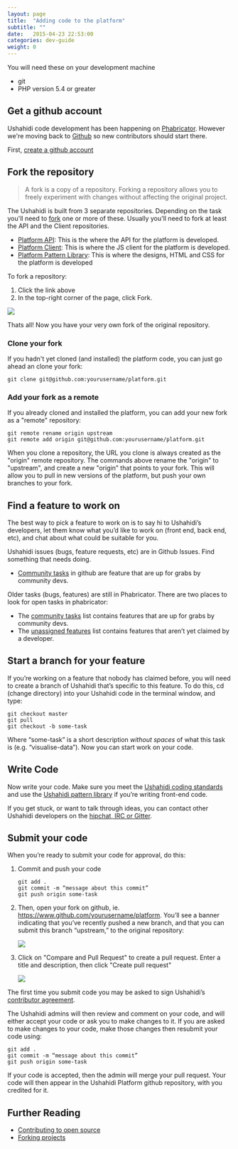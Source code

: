 ```yaml
---
layout: page
title:  "Adding code to the platform"
subtitle: ""
date:   2015-04-23 22:53:00
categories: dev-guide
weight: 0
---
```


You will need these on your development machine

- git
- PHP version 5.4 or greater

## Get a github account

Ushahidi code development has been happening on [Phabricator](https://phabricator.ushahidi.com). However we're moving back to [Github](https://github.com/ushahidi/platform/issues) so new contributors should start there.

First, [create a github account](https://github.com/join)

## Fork the repository

> A fork is a copy of a repository. Forking a repository allows you to freely experiment with changes without affecting the original project.

The Ushahidi is built from 3 separate repositories. Depending on the task you'll need to [fork](https://help.github.com/articles/fork-a-repo/) one or more of these. Usually you'll need to fork at least the API and the Client repositories.

- [Platform API](https://github.com/ushahidi/platform): This is the where the API for the platform is developed.
- [Platform Client](https://github.com/ushahidi/platform-client): This is where the JS client for the platform is developed.
- [Platform Pattern Library](https://github.com/ushahidi/platform-pattern-library): This is where the designs, HTML and CSS for the platform is developed

To fork a repository:

1. Click the link above
2. In the top-right corner of the page, click Fork.
<img src="https://help.github.com/assets/images/help/repository/fork_button.jpg" />

Thats all! Now you have your very own fork of the original repository.

### Clone your fork

If you hadn't yet cloned (and installed) the platform code, you can just go ahead an clone your fork:

```
git clone git@github.com:yourusername/platform.git
```

### Add your fork as a remote

If you already cloned and installed the platform, you can add your new fork as a "remote" repository:

```
git remote rename origin upstream
git remote add origin git@github.com:yourusername/platform.git
```

When you clone a repository, the URL you clone is always created as the "origin" remote repository. The commands above rename the "origin" to "upstream", and create a new "origin" that points to your fork. This will allow you to pull in new versions of the platform, but push your own branches to your fork.

## Find a feature to work on

The best way to pick a feature to work on is to say hi to Ushahidi’s developers, let them know what you’d like to work on (front end, back end, etc), and chat about what could be suitable for you.

Ushahidi issues (bugs, feature requests, etc) are in Github Issues. Find something that needs doing.

- [Community tasks](https://github.com/ushahidi/platform/labels/Community%20Task) in github are feature that are up for grabs by community devs.

Older tasks (bugs, features) are still in Phabricator. There are two places to look for open tasks in phabricator:

- The [community tasks](https://phabricator.ushahidi.com/tag/ushahidi_community_tasks/) list contains features that are up for grabs by community devs.
- The [unassigned features](https://phabricator.ushahidi.com/maniphest/query/J8sOKvhY4RKo/) list contains features that aren’t yet claimed by a developer.

## Start a branch for your feature

If you’re working on a feature that nobody has claimed before, you will need to create a branch of Ushahidi that’s specific to this feature.  To do this, cd (change directory) into your Ushahidi code in the terminal window, and type:

```
git checkout master
git pull
git checkout -b some-task
```

Where “some-task” is a short description *without spaces* of what this task is (e.g. “visualise-data”).  Now you can start work on your code.

## Write Code

Now write your code.  Make sure you meet the [Ushahidi coding standards](https://wiki.ushahidi.com/pages/viewpage.action?pageId=8359652) and use the [Ushahidi pattern library](https://github.com/ushahidi/platform-pattern-library) if you’re writing front-end code.

If you get stuck, or want to talk through ideas, you can contact other Ushahidi developers on the [hipchat, IRC or Gitter](/get-involved.html).

## Submit your code

When you’re ready to submit your code for approval, do this:

1. Commit and push your code

	```
	git add .
	git commit -m “message about this commit”
	git push origin some-task
	```

2. Then, open your fork on github, ie. https://www.github.com/yourusername/platform. You’ll see a banner indicating that you’ve recently pushed a new branch, and that you can submit this branch “upstream,” to the original repository:

	<img src="https://github-images.s3.amazonaws.com/help/pull_requests/recently_pushed_branch.png" />

3. Click on "Compare and Pull Request" to create a pull request. Enter a title and description, then click "Create pull request"

	<img src="https://github-images.s3.amazonaws.com/help/pull_requests/pullrequest-send.png" />

The first time you submit code you may be asked to sign Ushahidi’s [contributor agreement](https://phabricator.ushahidi.com/L2).

The Ushahidi admins will then review and comment on your code, and will either accept your code or ask you to make changes to it.  If you are asked to make changes to your code, make those changes then resubmit your code using:

```
git add .
git commit -m “message about this commit”
git push origin some-task
```

If your code is accepted, then the admin will merge your pull request. Your code will then appear in the Ushahidi Platform github repository, with you credited for it.

## Further Reading

- [Contributing to open source](https://guides.github.com/activities/contributing-to-open-source/)
- [Forking projects](https://guides.github.com/activities/forking/)
